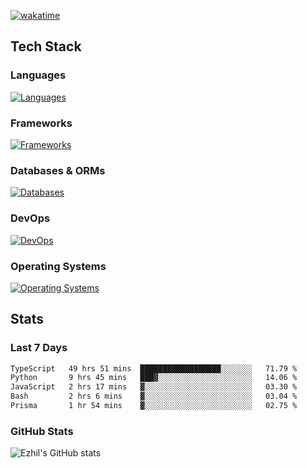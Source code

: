 [![wakatime](https://wakatime.com/badge/user/e780b5d2-6a76-4fde-a594-4ff159327ad3.svg)](https://wakatime.com/@e780b5d2-6a76-4fde-a594-4ff159327ad3)

## Tech Stack

### Languages

[![Languages](https://skillicons.dev/icons?i=python,java,kotlin,javascript,typescript,php,go,rust&theme=dark)](https://skillicons.dev)

### Frameworks

[![Frameworks](https://skillicons.dev/icons?i=react,next,tailwind,express,flask,jquery,bootstrap&theme=dark)](https://skillicons.dev)

### Databases & ORMs

[![Databases](https://skillicons.dev/icons?i=mysql,postgres,mongodb,prisma&theme=dark)](https://skillicons.dev)

### DevOps

[![DevOps](https://skillicons.dev/icons?i=aws,azure,gcp,cloudflare,vercel,docker,git,github,githubactions,nginx&theme=dark)](https://skillicons.dev)

### Operating Systems

[![Operating Systems](https://skillicons.dev/icons?i=windows,ubuntu&theme=dark)](https://skillicons.dev)

## Stats

### Last 7 Days

<!--START_SECTION:waka-->

```txt
TypeScript   49 hrs 51 mins  ██████████████████░░░░░░░   71.79 %
Python       9 hrs 45 mins   ███▓░░░░░░░░░░░░░░░░░░░░░   14.06 %
JavaScript   2 hrs 17 mins   ▓░░░░░░░░░░░░░░░░░░░░░░░░   03.30 %
Bash         2 hrs 6 mins    ▓░░░░░░░░░░░░░░░░░░░░░░░░   03.04 %
Prisma       1 hr 54 mins    ▓░░░░░░░░░░░░░░░░░░░░░░░░   02.75 %
```

<!--END_SECTION:waka-->

### GitHub Stats

![Ezhil's GitHub stats](https://github-readme-stats.vercel.app/api?username=ezhil56x&theme=dark&show_icons=true)
